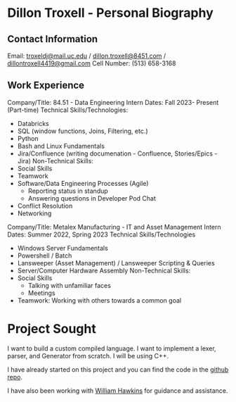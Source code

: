 # Dillon Troxell - Personal Biography
## Contact Information
Email: troxeldj@mail.uc.edu / dillon.troxell@8451.com / dillontroxell4419@gmail.com
Cell Number: (513) 658-3168

## Work Experience
Company/Title: 84.51 - Data Engineering Intern
Dates: Fall 2023- Present (Part-time)
Technical Skills/Technologies:
- Databricks
- SQL (window functions, Joins, Filtering, etc.)
- Python
- Bash and Linux Fundamentals
- Jira/Confluence (writing documenation - Confluence, Stories/Epics - Jira)
Non-Technical Skills:
- Social Skills
- Teamwork
- Software/Data Engineering Processes (Agile)
	- Reporting status in standup
	- Answering questions in Developer Pod Chat
- Conflict Resolution
- Networking


Company/Title: Metalex Manufacturing - IT and Asset Management Intern
Dates: Summer 2022, Spring 2023
Technical Skills/Technologies
- Windows Server Fundamentals 
- Powershell / Batch
- Lansweeper (Asset Management) / Lansweeper Scripting & Queries
- Server/Computer Hardware Assembly
Non-Technical Skills:
- Social Skills
	- Talking with unfamiliar faces
	- Meetings
- Teamwork: Working with others towards a common goal

# Project Sought
I want to build a custom compiled language. I want to implement a lexer, parser, and Generator from scratch. I will be using C++.

I have already started on this project and you can find the code in the [github repo](https://github.com/troxeldj/senior-compiler).

I have also been working with [William Hawkins](https://github.com/hawkinsw) for guidance and assistance.